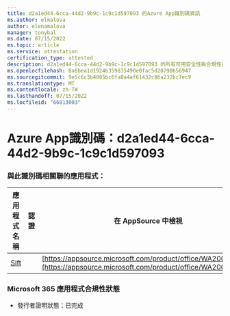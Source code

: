 ```yaml
---
title: d2a1ed44-6cca-44d2-9b9c-1c9c1d597093 的Azure App識別碼資訊
ms.author: elmalova
author: elenamalova
manager: tonybal
ms.date: 07/15/2022
ms.topic: article
ms.service: attestation
certification_type: attested
description: d2a1ed44-6cca-44d2-9b9c-1c9c1d597093 的所有可用安全性與合規性資訊。
ms.openlocfilehash: 8a8bea1d1924b359835490e0fac5d20790b56947
ms.sourcegitcommit: 9e5c6c3b4885bc6fa0a4af61432c86a232bc7ec9
ms.translationtype: MT
ms.contentlocale: zh-TW
ms.lasthandoff: 07/15/2022
ms.locfileid: "66813003"
---
```

# <a name="azure-app-id-d2a1ed44-6cca-44d2-9b9c-1c9c1d597093"></a>Azure App識別碼：d2a1ed44-6cca-44d2-9b9c-1c9c1d597093


### <a name="apps-associated-with-this-id"></a>與此識別碼相關聯的應用程式：
| **應用程式名稱** | **認證** | **在 AppSource 中檢視** |
|--------------|---------------|-----------------------|
| [Sift](../forward/WA200002545.md) |  | [https://appsource.microsoft.com/product/office/WA200002545](https://appsource.microsoft.com/product/office/WA200002545) |

### <a name="microsoft-365-app-compliance-status"></a>Microsoft 365 應用程式合規性狀態
- 發行者證明狀態：已完成
